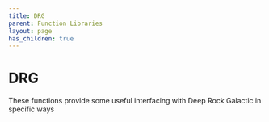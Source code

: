 ```yaml
---
title: DRG
parent: Function Libraries
layout: page
has_children: true
---
```


# DRG
These functions provide some useful interfacing with Deep Rock Galactic in specific ways
